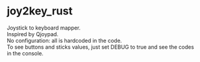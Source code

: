 # joy2key_rust
Joystick to keyboard mapper.  
Inspired by Qjoypad.  
No configuration: all is hardcoded in the code.  
To see buttons and sticks values, just set DEBUG to true and see the codes in the console.
